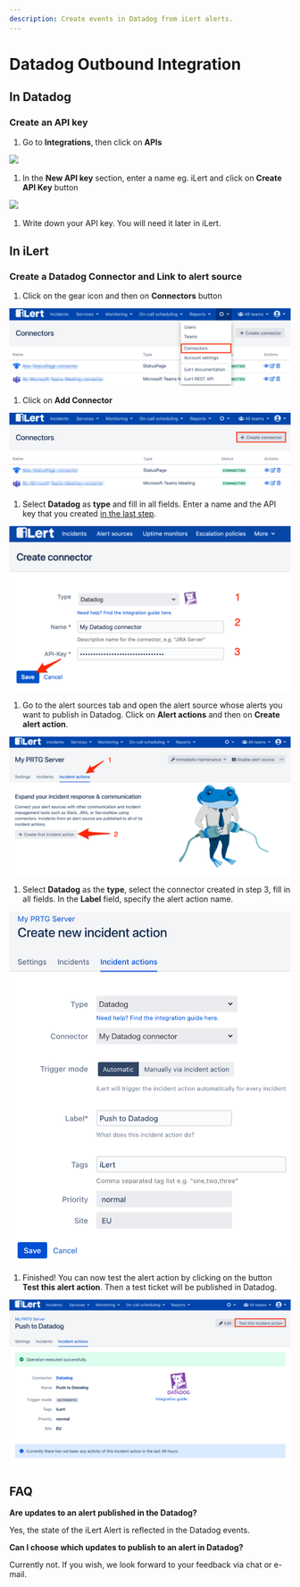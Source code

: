 ```yaml
---
description: Create events in Datadog from iLert alerts.
---
```


# Datadog Outbound Integration

## In Datadog <a href="in-topdesk" id="in-topdesk"></a>

### Create an API key <a href="create-api-user" id="create-api-user"></a>

1. Go to **Integrations**, then click on **APIs**

![](../../.gitbook/assets/datadog\_1.png)

1. In the **New API key** section, enter a name eg. iLert and click on **Create API Key** button

![](../../.gitbook/assets/datadog\_2.png)

1. Write down your API key. You will need it later in iLert.

## In iLert <a href="in-ilert" id="in-ilert"></a>

### Create a Datadog Connector and Link to alert source <a href="create-alarm-source" id="create-alarm-source"></a>

1. Click on the gear icon and then on **Connectors** button

![](<../../.gitbook/assets/go_to_connectors (1).png>)

1. Click on **Add Connector**

![](<../../.gitbook/assets/create_connector_button (7) (4).png>)

1. Select **Datadog** as **type** and fill in all fields. Enter a name and the API key that you created [in the last step](outbound.md).

![](../../.gitbook/assets/datadog_il1.png)

1. Go to the alert sources tab and open the alert source whose alerts you want to publish in Datadog. Click on **Alert actions** and then on **Create alert action**.

![](<../../.gitbook/assets/new_incident_action (6).png>)

1. Select **Datadog** as the **type**, select the connector created in step 3, fill in all fields. In the **Label** field, specify the alert action name.

![](<../../.gitbook/assets/iLert (80).png>)

1. Finished! You can now test the alert action by clicking on the button **Test this alert action**. Then a test ticket will be published in Datadog.

![](<../../.gitbook/assets/iLert (81).png>)

## FAQ <a href="faq" id="faq"></a>

**Are updates to an alert published in the Datadog?**

Yes, the state of the iLert Alert is reflected in the Datadog events.

**Can I choose which updates to publish to an alert in Datadog?**

Currently not. If you wish, we look forward to your feedback via chat or e-mail.
